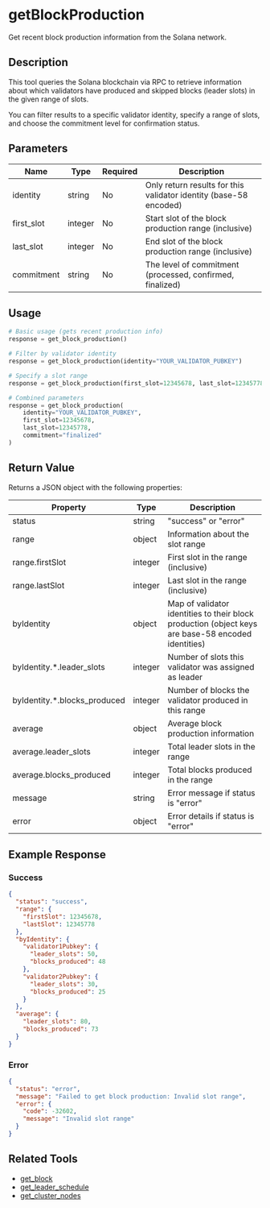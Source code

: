 # getBlockProduction

Get recent block production information from the Solana network.

## Description

This tool queries the Solana blockchain via RPC to retrieve information about which validators have produced and skipped blocks (leader slots) in the given range of slots.

You can filter results to a specific validator identity, specify a range of slots, and choose the commitment level for confirmation status.

## Parameters

| Name | Type | Required | Description |
|------|------|----------|-------------|
| identity | string | No | Only return results for this validator identity (base-58 encoded) |
| first_slot | integer | No | Start slot of the block production range (inclusive) |
| last_slot | integer | No | End slot of the block production range (inclusive) |
| commitment | string | No | The level of commitment (processed, confirmed, finalized) |

## Usage

```python
# Basic usage (gets recent production info)
response = get_block_production()

# Filter by validator identity
response = get_block_production(identity="YOUR_VALIDATOR_PUBKEY")

# Specify a slot range
response = get_block_production(first_slot=12345678, last_slot=12345778)

# Combined parameters
response = get_block_production(
    identity="YOUR_VALIDATOR_PUBKEY",
    first_slot=12345678, 
    last_slot=12345778,
    commitment="finalized"
)
```

## Return Value

Returns a JSON object with the following properties:

| Property | Type | Description |
|----------|------|-------------|
| status | string | "success" or "error" |
| range | object | Information about the slot range |
| range.firstSlot | integer | First slot in the range (inclusive) |
| range.lastSlot | integer | Last slot in the range (inclusive) |
| byIdentity | object | Map of validator identities to their block production (object keys are base-58 encoded identities) |
| byIdentity.*.leader_slots | integer | Number of slots this validator was assigned as leader |
| byIdentity.*.blocks_produced | integer | Number of blocks the validator produced in this range |
| average | object | Average block production information |
| average.leader_slots | integer | Total leader slots in the range |
| average.blocks_produced | integer | Total blocks produced in the range |
| message | string | Error message if status is "error" |
| error | object | Error details if status is "error" |

## Example Response

### Success
```json
{
  "status": "success",
  "range": {
    "firstSlot": 12345678,
    "lastSlot": 12345778
  },
  "byIdentity": {
    "validator1Pubkey": {
      "leader_slots": 50,
      "blocks_produced": 48
    },
    "validator2Pubkey": {
      "leader_slots": 30,
      "blocks_produced": 25
    }
  },
  "average": {
    "leader_slots": 80,
    "blocks_produced": 73
  }
}
```

### Error
```json
{
  "status": "error",
  "message": "Failed to get block production: Invalid slot range",
  "error": {
    "code": -32602,
    "message": "Invalid slot range"
  }
}
```

## Related Tools

- [get_block](get_block.md)
- [get_leader_schedule](get_leader_schedule.md)
- [get_cluster_nodes](get_cluster_nodes.md) 
